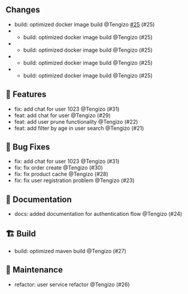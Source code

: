 ## Changes

- build: optimized docker image build @Tengizo [#25](https://github.com/Tengizo/release-example/pull/25) (#25)
- - build: optimized docker image build @Tengizo (#25)
- - build: optimized docker image build @Tengizo (#25)
- - build: optimized docker image build @Tengizo (#25)
-  - build: optimized docker image build @Tengizo (#25)

## 🚀 Features

- fix: add chat for user 1023 @Tengizo (#31)
- feat: add chat for user @Tengizo (#29)
- feat: add user prune functionality @Tengizo (#22)
- feat: add filter by age in user search @Tengizo (#21)

## 🐛 Bug Fixes

- fix: add chat for user 1023 @Tengizo (#31)
- fix: fix order create @Tengizo (#30)
- fix: fix product cache @Tengizo (#28)
- fix: fix user registration problem @Tengizo (#23)

## 📜 Documentation

- docs: added documentation for authentication flow @Tengizo (#24)

## 🏗️ Build

- build: optimized maven  build @Tengizo (#27)

## 🧰 Maintenance

- refactor: user service refactor @Tengizo (#26)

